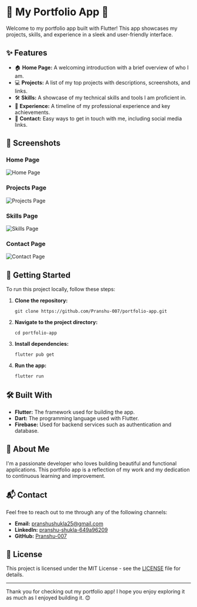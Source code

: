 <body>
    <h1>🌟 My Portfolio App 📱</h1>
    <p>Welcome to my portfolio app built with Flutter! This app showcases my projects, skills, and experience in a sleek and user-friendly interface.</p>
    
<h2>✨ Features</h2>
    <ul>
        <li>🏠 <strong>Home Page:</strong> A welcoming introduction with a brief overview of who I am.</li>
        <li>💻 <strong>Projects:</strong> A list of my top projects with descriptions, screenshots, and links.</li>
        <li>🛠️ <strong>Skills:</strong> A showcase of my technical skills and tools I am proficient in.</li>
        <li>👔 <strong>Experience:</strong> A timeline of my professional experience and key achievements.</li>
        <li>📧 <strong>Contact:</strong> Easy ways to get in touch with me, including social media links.</li>
    </ul>

<h2>📸 Screenshots</h2>
    <h3>Home Page</h3>
    <img src="./screenshots/ss1.jpg" alt="Home Page" class="screenshot">
    <h3>Projects Page</h3>
    <img src="./screenshots/ss3.jpg" alt="Projects Page" class="screenshot">
    <h3>Skills Page</h3>
    <img src="./screenshots/ss2.jpg" alt="Skills Page" class="screenshot">
    <h3>Contact Page</h3>
    <img src="./screenshots/ss4.jpg" alt="Contact Page" class="screenshot">

<h2>🚀 Getting Started</h2>
    <p>To run this project locally, follow these steps:</p>
    <ol>
        <li><strong>Clone the repository:</strong></li>
        <pre><code>git clone https://github.com/Pranshu-007/portfolio-app.git</code></pre>
        <li><strong>Navigate to the project directory:</strong></li>
        <pre><code>cd portfolio-app</code></pre>
        <li><strong>Install dependencies:</strong></li>
        <pre><code>flutter pub get</code></pre>
        <li><strong>Run the app:</strong></li>
        <pre><code>flutter run</code></pre>
    </ol>

<h2>🛠️ Built With</h2>
    <ul>
        <li><strong>Flutter:</strong> The framework used for building the app.</li>
        <li><strong>Dart:</strong> The programming language used with Flutter.</li>
        <li><strong>Firebase:</strong> Used for backend services such as authentication and database.</li>
    </ul>

<h2>👤 About Me</h2>
    <p>I'm a passionate developer who loves building beautiful and functional applications. This portfolio app is a reflection of my work and my dedication to continuous learning and improvement.</p>

<h2>📬 Contact</h2>
    <p>Feel free to reach out to me through any of the following channels:</p>
    <ul>
        <li><strong>Email:</strong> <a href="mailto:pranshushukla25@gmail.com">pranshushukla25@gmail.com</a></li>
        <li><strong>LinkedIn:</strong> <a href="https://www.linkedin.com/in/pranshu-shukla-649a96209/">pranshu-shukla-649a96209</a></li>
        <li><strong>GitHub:</strong> <a href="https://github.com/Pranshu-007">Pranshu-007</a></li>
    </ul>

<h2>📄 License</h2>
    <p>This project is licensed under the MIT License - see the <a href="LICENSE">LICENSE</a> file for details.</p>

<hr>
    <p>Thank you for checking out my portfolio app! I hope you enjoy exploring it as much as I enjoyed building it. 😊</p>
</body>
</html>
